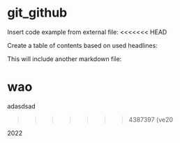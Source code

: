 # git_github
Insert code example from external file:
<<<<<<< HEAD
<!-- #code path/to/file.dart -->

Create a table of contents based on used headlines:
<!-- #toc -->

This will include another markdown file:
<!-- #include path/to/other_markdown.md -->


wao
=======
adasdsad
>>>>>>> 4387397 (ve20

2022